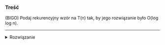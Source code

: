 ### Treść
(BIGO)
Podaj rekurencyjny wzór na T(n) tak, by jego rozwiązanie było O(log log n).

------
<details><summary>Rozwiązanie</summary>
<p>

